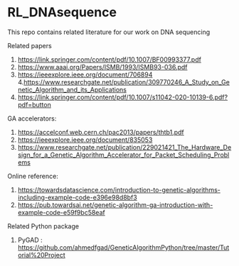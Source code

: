 # RL_DNAsequence
This repo contains related literature for our work on DNA sequencing 


Related papers
1. https://link.springer.com/content/pdf/10.1007/BF00993377.pdf
2. https://www.aaai.org/Papers/ISMB/1993/ISMB93-036.pdf
3. https://ieeexplore.ieee.org/document/706894
4.https://www.researchgate.net/publication/309770246_A_Study_on_Genetic_Algorithm_and_its_Applications
5. https://link.springer.com/content/pdf/10.1007/s11042-020-10139-6.pdf?pdf=button


GA accelerators: 
1. https://accelconf.web.cern.ch/pac2013/papers/thtb1.pdf
2. https://ieeexplore.ieee.org/document/835053
3. https://www.researchgate.net/publication/229021421_The_Hardware_Design_for_a_Genetic_Algorithm_Accelerator_for_Packet_Scheduling_Problems


Online reference:
1. https://towardsdatascience.com/introduction-to-genetic-algorithms-including-example-code-e396e98d8bf3
2. https://pub.towardsai.net/genetic-algorithm-ga-introduction-with-example-code-e59f9bc58eaf


Related Python package
1. PyGAD : https://github.com/ahmedfgad/GeneticAlgorithmPython/tree/master/Tutorial%20Project


